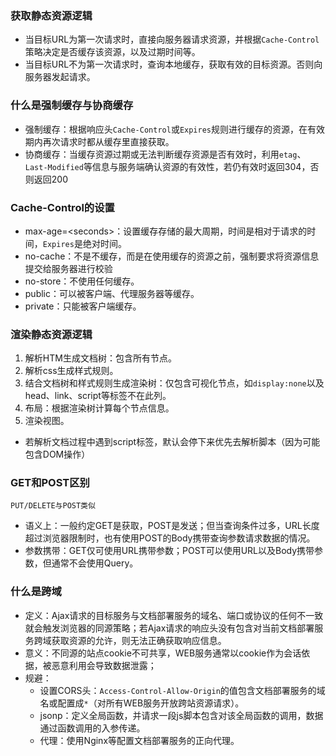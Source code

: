 ### 获取静态资源逻辑
* 当目标URL为第一次请求时，直接向服务器请求资源，并根据`Cache-Control`策略决定是否缓存该资源，以及过期时间等。
* 当目标URL不为第一次请求时，查询本地缓存，获取有效的目标资源。否则向服务器发起请求。

### 什么是强制缓存与协商缓存
* 强制缓存：根据响应头`Cache-Control`或`Expires`规则进行缓存的资源，在有效期内再次请求时都从缓存里直接获取。
* 协商缓存：当缓存资源过期或无法判断缓存资源是否有效时，利用`etag`、`Last-Modified`等信息与服务端确认资源的有效性，若仍有效时返回304，否则返回200

### Cache-Control的设置
* max-age=\<seconds\>：设置缓存存储的最大周期，时间是相对于请求的时间，`Expires`是绝对时间。
* no-cache：不是不缓存，而是在使用缓存的资源之前，强制要求将资源信息提交给服务器进行校验
* no-store：不使用任何缓存。
* public：可以被客户端、代理服务器等缓存。
* private：只能被客户端缓存。

### 渲染静态资源逻辑
1. 解析HTM生成文档树：包含所有节点。
2. 解析css生成样式规则。
3. 结合文档树和样式规则生成渲染树：仅包含可视化节点，如`display:none`以及head、link、script等标签不在此列。
4. 布局：根据渲染树计算每个节点信息。
5. 渲染视图。
* 若解析文档过程中遇到script标签，默认会停下来优先去解析脚本（因为可能包含DOM操作）

### GET和POST区别
`PUT/DELETE与POST类似`
* 语义上：一般约定GET是获取，POST是发送；但当查询条件过多，URL长度超过浏览器限制时，也有使用POST的Body携带查询参数请求数据的情况。
* 参数携带：GET仅可使用URL携带参数；POST可以使用URL以及Body携带参数，但通常不会使用Query。

### 什么是跨域
* 定义：Ajax请求的目标服务与文档部署服务的域名、端口或协议的任何不一致就会触发浏览器的同源策略；若Ajax请求的响应头没有包含对当前文档部署服务跨域获取资源的允许，则无法正确获取响应信息。
* 意义：不同源的站点cookie不可共享，WEB服务通常以cookie作为会话依据，被恶意利用会导致数据泄露；
* 规避：
    * 设置CORS头：`Access-Control-Allow-Origin`的值包含文档部署服务的域名或配置成`*`（对所有WEB服务开放跨站资源请求）。
    * jsonp：定义全局函数，并请求一段js脚本包含对该全局函数的调用，数据通过函数调用的入参传递。
    * 代理：使用Nginx等配置文档部署服务的正向代理。

